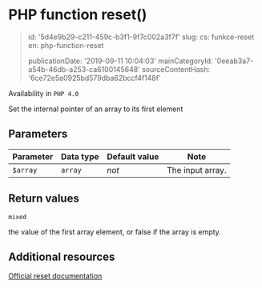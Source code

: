 PHP function reset()
====================

> id: '5d4e9b29-c211-459c-b3f1-9f7c002a3f7f'
> slug:
> 	cs: funkce-reset
> 	en: php-function-reset
> 
> publicationDate: '2019-09-11 10:04:03'
> mainCategoryId: '0eeab3a7-a54b-46db-a253-ca6100145648'
> sourceContentHash: '6ce72e5a0925bd579dba62bccf4f148f'

Availability in `PHP 4.0`

Set the internal pointer of an array to its first element


Parameters
--------------

| Parameter | Data type | Default value | Note |
|-----|-----|-----|-----|
| `$array` | `array` | *not* | The input array. |


Return values
----------------

`mixed`

the value of the first array element, or false if the array is
empty.

Additional resources
------------

[Official reset documentation](https://www.php.net/manual/en/function.reset.php)
